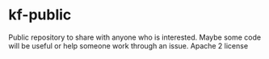 # kf-public
Public repository to share with anyone who is interested. Maybe some code will be useful or help someone work through an issue.   Apache 2 license
